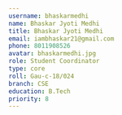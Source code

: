 ```yaml
---
username: bhaskarmedhi
name: Bhaskar Jyoti Medhi
title: Bhaskar Jyoti Medhi
email: iambhaskar21@gmail.com
phone: 8011908526
avatar: bhaskarmedhi.jpg
role: Student Coordinator
type: core
roll: Gau-c-18/024
branch: CSE
education: B.Tech
priority: 8
---
```

